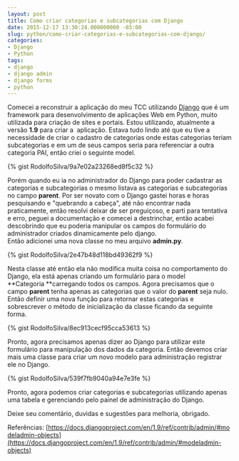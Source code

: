 ```yaml
---
layout: post
title: Como criar categorias e subcategorias com Django
date: 2015-12-17 13:30:24.000000000 -03:00
slug: python/como-criar-categorias-e-subcategorias-com-django/
categories:
- Django
- Python
tags:
- django
- django admin
- django forms
- python
---
```


Comecei a reconstruir a aplicação do meu TCC utilizando [Django][django] que é
um framework para desenvolvimento de aplicações Web em Python, muito utilizada
para criação de sites e portais. Estou utilizando, atualmente a versão **1.9**
para criar a  aplicação. Estava tudo lindo até que eu tive a necessidade de
criar o cadastro de categorias onde estas categorias teriam subcategorias e em
um de seus campos seria para referenciar a outra categoria PAI, então criei o
seguinte model.

{% gist RodolfoSilva/9a7e02a23268ed8f5c32 %}

Porém quando eu ia no administrador do Django para poder cadastrar as
categorias e subcategorias o mesmo listava as categorias e subcategorias no
campo **parent**. Por ser novato com o Django gastei horas e horas pesquisando
e "quebrando a cabeça", até não encontrar nada praticamente, então resolvi
deixar de ser preguiçoso, e parti para tentativa e erro, peguei a documentação
e comecei a destrinchar, então acabei descobrindo que eu poderia manipular os
campos do formulário do administrador criados dinamicamente pelo django.<br>
Então adicionei uma nova classe no meu arquivo **admin.py**.

{% gist RodolfoSilva/2e47b48d118bd49362f9 %}

Nesta classe até então ela não modifica muita coisa no comportamento do Django,
ela está apenas criando um formulário para o model **Categoria **carregando
todos os campos. Agora precisamos que o campo **parent** tenha apenas as
categorias que o valor do **parent** seja nulo. Então definir uma nova função
para retornar estas categorias e sobrescrever o método de inicialização da
classe ficando da seguinte forma.

{% gist RodolfoSilva/8ec913cecf95cca53613 %}

Pronto, agora precisamos apenas dizer ao Django para utilizar este formulário
para manipulação dos dados da categoria. Então devemos criar mais uma classe
para criar um novo modelo para administração registrar ele no Django.

{% gist RodolfoSilva/539f7fb9040a94e7e3fe %}

Pronto, agora podemos criar categorias e subcategorias utilizando apenas uma
tabela e gerenciando pelo painel de administração do Django.

Deixe seu comentário, duvidas e sugestões para melhoria, obrigado.

Referências: [https://docs.djangoproject.com/en/1.9/ref/contrib/admin/#modeladmin-objects](https://docs.djangoproject.com/en/1.9/ref/contrib/admin/#modeladmin-objects)

[django]: https://www.djangoproject.com/ "Django"
